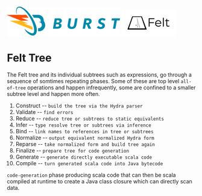 ![Burst](../../../../../../../../../documentation/burst_h_small.png "")
![](../../../../../../../../doc/felt_small.png "")


# Felt Tree
The Felt tree  and its individual subtrees such as expressions,
go through a sequence of somtimes repeating phases.
Some of these are top level `all-of-tree`
operations and happen infrequently,
some are confined to a smaller subtree level and happen more often.
1. Construct -- `build the tree via the Hydra parser`
1. Validate -- `find errors`
1. Reduce -- `reduce tree or subtrees to static equivalents`
1. Infer -- `type resolve tree or subtrees via inference`
1. Bind -- `link names to references in tree or subtrees`
1. Normalize -- `output equivalent normalized Hydra form`
1. Reparse -- `take normalized form and build tree again`
1. Finalize -- `prepare tree for code generation`
1. Generate -- `generate directly executable scala code`
1. Compile -- `turn generated scala code into Java bytecode`

`code-generation` phase producing scala code that can then be
scala compiled at runtime to create a Java class closure which can directly scan
data.
